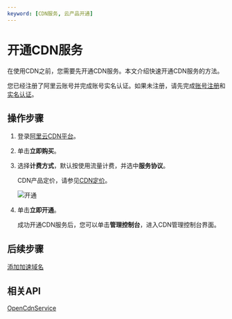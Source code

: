 ```yaml
---
keyword: [CDN服务, 云产品开通]
---
```


# 开通CDN服务

在使用CDN之前，您需要先开通CDN服务。本文介绍快速开通CDN服务的方法。

您已经注册了阿里云账号并完成账号实名认证。如果未注册，请先完成[账号注册](https://account.alibabacloud.com/register/intl_register.htm?spm=a2c45.11132027.495866.3.121a5455M9EN53)和[实名认证](https://account-intl.console.aliyun.com/#/intlAuth)。

## 操作步骤

1.  登录[阿里云CDN平台](https://www.alibabacloud.com/en/product/cdn)。

2.  单击**立即购买**。

3.  选择**计费方式**，默认按使用流量计费，并选中**服务协议**。

    CDN产品定价，请参见[CDN定价](https://www.alibabacloud.com/zh/product/cdn/pricing)。

    ![开通](https://static-aliyun-doc.oss-accelerate.aliyuncs.com/assets/img/zh-CN/4904607061/p162155.png)

4.  单击**立即开通**。

    成功开通CDN服务后，您可以单击**管理控制台**，进入CDN管理控制台界面。


## 后续步骤

[添加加速域名](/intl.zh-CN/快速入门/添加加速域名.md)

## 相关API

[OpenCdnService](/intl.zh-CN/新版API参考/服务类接口/开通CDN服务.md)

